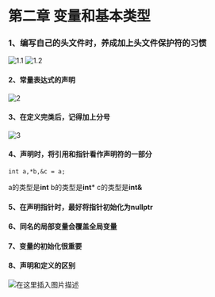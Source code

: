 ﻿# 第二章 变量和基本类型
### 1、编写自己的头文件时，养成加上头文件保护符的习惯
![1.1](https://img-blog.csdnimg.cn/20210114115419588.png#pic_center)
![1.2](https://img-blog.csdnimg.cn/20210114115441533.png?x-oss-process=image/watermark,type_ZmFuZ3poZW5naGVpdGk,shadow_10,text_aHR0cHM6Ly9ibG9nLmNzZG4ubmV0L3lvdXlhZGVmZW5nMQ==,size_16,color_FFFFFF,t_70#pic_center)
#### 2、常量表达式的声明
![2](https://img-blog.csdnimg.cn/20210114115545709.png#pic_center)


#### 3、在定义完类后，记得加上分号
![3](https://img-blog.csdnimg.cn/20210114115607261.png#pic_center)

#### 4、声明时，将引用和指针看作声明符的一部分
`int a,*b,&c = a;`

a的类型是**int**
b的类型是**int***
c的类型是**int&**

#### 5、在声明指针时，最好将指针初始化为nullptr

#### 6、同名的局部变量会覆盖全局变量

#### 7、变量的初始化很重要

#### 8、声明和定义的区别
![在这里插入图片描述](https://img-blog.csdnimg.cn/20210114115641688.png#pic_center)







